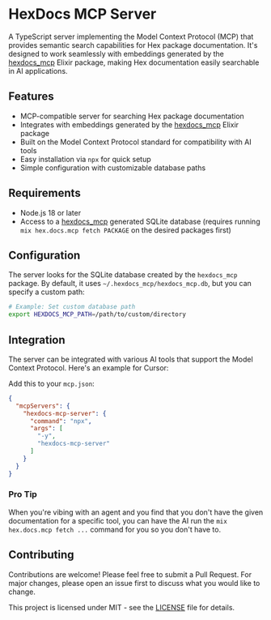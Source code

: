 # HexDocs MCP Server

A TypeScript server implementing the Model Context Protocol (MCP) that provides semantic search capabilities for Hex package documentation. It's designed to work seamlessly with embeddings generated by the [hexdocs_mcp](https://github.com/bradleygolden/hexdocs_mcp) Elixir package, making Hex documentation easily searchable in AI applications.

## Features

- MCP-compatible server for searching Hex package documentation
- Integrates with embeddings generated by the [hexdocs_mcp](https://github.com/bradleygolden/hexdocs_mcp) Elixir package
- Built on the Model Context Protocol standard for compatibility with AI tools
- Easy installation via `npx` for quick setup
- Simple configuration with customizable database paths

## Requirements

- Node.js 18 or later
- Access to a [hexdocs_mcp](https://github.com/bradleygolden/hexdocs_mcp) generated SQLite database (requires running `mix hex.docs.mcp fetch PACKAGE` on the desired packages first)

## Configuration

The server looks for the SQLite database created by the `hexdocs_mcp` package. By default, it uses `~/.hexdocs_mcp/hexdocs_mcp.db`, but you can specify a custom path:

```bash
# Example: Set custom database path
export HEXDOCS_MCP_PATH=/path/to/custom/directory
```

## Integration

The server can be integrated with various AI tools that support the Model Context Protocol. Here's an example for Cursor:

Add this to your `mcp.json`:

```json
{
  "mcpServers": {
    "hexdocs-mcp-server": {
      "command": "npx",
      "args": [
        "-y",
        "hexdocs-mcp-server"
      ]
    }
  }
}
```

### Pro Tip

When you're vibing with an agent and you find that you don't have the given documentation for a specific tool, you can have the AI run the `mix hex.docs.mcp fetch ...` command for you so you don't have to.

## Contributing

Contributions are welcome! Please feel free to submit a Pull Request. For major changes, please open an issue first to discuss what you would like to change.

This project is licensed under MIT - see the [LICENSE](LICENSE) file for details.